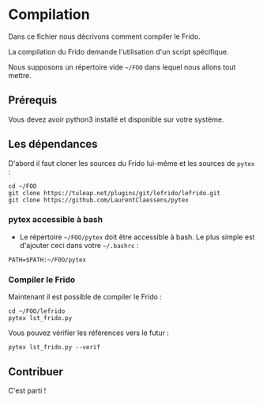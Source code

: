 # Compilation 

Dans ce fichier nous décrivons comment compiler le Frido.

La compilation du Frido demande l'utilisation d'un script spécifique.

Nous supposons un répertoire vide `~/FOO` dans lequel nous allons tout mettre.

## Prérequis

Vous devez avoir python3 installé et disponible sur votre système. 

## Les dépendances

D'abord il faut cloner les sources du Frido lui-même et les sources de `pytex` : 
```
cd ~/FOO
git clone https://tuleap.net/plugins/git/lefrido/lefrido.git
git clone https://github.com/LaurentClaessens/pytex
```

### pytex accessible à bash

- Le répertoire `~/FOO/pytex` doit être accessible à bash. Le plus simple est d'ajouter ceci dans votre `~/.bashrc` :
```
PATH=$PATH:~/FOO/pytex
```

### Compiler le Frido

Maintenant il est possible de compiler le Frido :
```
cd ~/FOO/lefrido
pytex lst_frido.py
```
Vous pouvez vérifier les références vers le futur :
```
pytex lst_frido.py --verif
```

## Contribuer

C'est parti !
